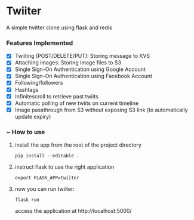 # Twiiter
A simple twitter clone using flask and redis


### Features Implemented

- [x] Twiiting (POST/DELETE/PUT): Storing message to KVS
- [x] Attaching images: Storing image files to S3
- [x] Single Sign-On Authentication using Google Account
- [x] Single Sign-On Authentication using Facebook Account
- [x] Following/followers
- [x] Hashtags
- [x] Infinitescroll to retrieve past twiits
- [x] Automatic polling of new twiits on current timeline
- [x] Image passthrough from S3 without exposing S3 link (to automatically update expiry)

### ~ How to use

1. install the app from the root of the project directory

    `pip install --editable .`

2. instruct flask to use the right application

    `export FLASK_APP=twiiter`

3. now you can run twiiter:

    `flask run`

    access the application at
    http://localhost:5000/
